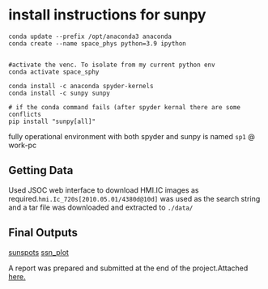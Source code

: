 # install instructions for sunpy

```
conda update --prefix /opt/anaconda3 anaconda
conda create --name space_phys python=3.9 ipython


#activate the venc. To isolate from my current python env
conda activate space_sphy

conda install -c anaconda spyder-kernels
conda install -c sunpy sunpy

# if the conda command fails (after spyder kernal there are some conflicts
pip install "sunpy[all]"
```

fully operational environment with both spyder and sunpy is named `sp1` @ work-pc

## Getting Data 

Used JSOC web interface to download HMI.IC images as required.`hmi.Ic_720s[2010.05.01/4380d@10d]` was used as the search string and a tar file was downloaded and extracted to `./data/`

## Final Outputs

[sunspots](./out/sunspots.png)
[ssn_plot](./out/ssn_plot.png)

A report was prepared and submitted at the end of the project.Attached [here.](https://www.overleaf.com/project/631767f90b86791026410d82)

